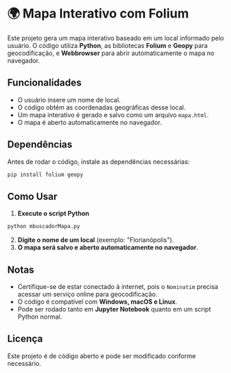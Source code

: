 # 🌍 Mapa Interativo com Folium

Este projeto gera um mapa interativo baseado em um local informado pelo usuário. O código utiliza **Python**, as bibliotecas **Folium** e **Geopy** para geocodificação, e **Webbrowser** para abrir automaticamente o mapa no navegador.

## Funcionalidades
- O usuário insere um nome de local.
- O código obtém as coordenadas geográficas desse local.
- Um mapa interativo é gerado e salvo como um arquivo `mapa.html`.
- O mapa é aberto automaticamente no navegador.

## Dependências
Antes de rodar o código, instale as dependências necessárias:
```bash
pip install folium geopy
```

## Como Usar
1. **Execute o script Python**
```bash
python mbuscadorMapa.py
```
2. **Digite o nome de um local** (exemplo: "Florianópolis").
3. **O mapa será salvo e aberto automaticamente no navegador**.


## Notas
- Certifique-se de estar conectado à internet, pois o `Nominatim` precisa acessar um serviço online para geocodificação.
- O código é compatível com **Windows, macOS e Linux**.
- Pode ser rodado tanto em **Jupyter Notebook** quanto em um script Python normal.

## Licença
Este projeto é de código aberto e pode ser modificado conforme necessário.